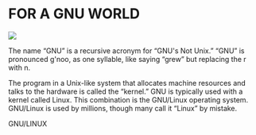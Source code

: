 # FOR A GNU WORLD
![](bgstall.jpg)

The name “GNU” is a recursive acronym for “GNU's Not Unix.” “GNU” is pronounced g'noo, as one syllable, like saying “grew” but replacing the r with n.

The program in a Unix-like system that allocates machine resources and talks to the hardware is called the “kernel.” GNU is typically used with a kernel called Linux. This combination is the GNU/Linux operating system. GNU/Linux is used by millions, though many call it “Linux” by mistake.

GNU/LINUX
